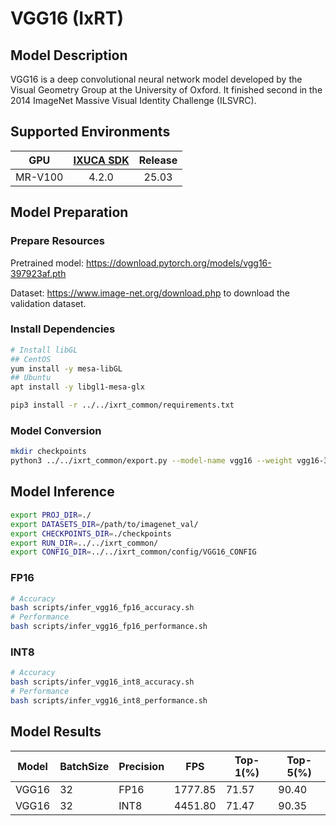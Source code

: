 # VGG16 (IxRT)

## Model Description

VGG16 is a deep convolutional neural network model developed by the Visual Geometry Group at the University of Oxford.
It finished second in the 2014 ImageNet Massive Visual Identity Challenge (ILSVRC).

## Supported Environments

| GPU    | [IXUCA SDK](https://gitee.com/deep-spark/deepspark#%E5%A4%A9%E6%95%B0%E6%99%BA%E7%AE%97%E8%BD%AF%E4%BB%B6%E6%A0%88-ixuca) | Release |
| :----: | :----: | :----: |
| MR-V100 | 4.2.0     |  25.03  |

## Model Preparation

### Prepare Resources

Pretrained model: <https://download.pytorch.org/models/vgg16-397923af.pth>

Dataset: <https://www.image-net.org/download.php> to download the validation dataset.

### Install Dependencies

```bash
# Install libGL
## CentOS
yum install -y mesa-libGL
## Ubuntu
apt install -y libgl1-mesa-glx

pip3 install -r ../../ixrt_common/requirements.txt
```

### Model Conversion

```bash
mkdir checkpoints 
python3 ../../ixrt_common/export.py --model-name vgg16 --weight vgg16-397923af.pth --output checkpoints/vgg16.onnx
```

## Model Inference

```bash
export PROJ_DIR=./
export DATASETS_DIR=/path/to/imagenet_val/
export CHECKPOINTS_DIR=./checkpoints
export RUN_DIR=../../ixrt_common/
export CONFIG_DIR=../../ixrt_common/config/VGG16_CONFIG
```

### FP16

```bash
# Accuracy
bash scripts/infer_vgg16_fp16_accuracy.sh
# Performance
bash scripts/infer_vgg16_fp16_performance.sh
```

### INT8

```bash
# Accuracy
bash scripts/infer_vgg16_int8_accuracy.sh
# Performance
bash scripts/infer_vgg16_int8_performance.sh
```

## Model Results

| Model | BatchSize | Precision | FPS     | Top-1(%) | Top-5(%) |
|-------|-----------|-----------|---------|----------|----------|
| VGG16 | 32        | FP16      | 1777.85 | 71.57    | 90.40    |
| VGG16 | 32        | INT8      | 4451.80 | 71.47    | 90.35    |
